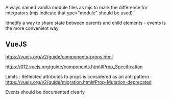 Always named vanilla module files as mjs to mark the difference for integrators (mjs indicate that ype="module" should be used)



Idnetify a way to share state between parents and child elements - events is the more convenient way


## VueJS
https://vuejs.org/v2/guide/components-props.html


https://012.vuejs.org/guide/components.html#Prop_Specification

Limits : Reflected attributes to props is considered as an anti pattern : https://vuejs.org/v2/guide/migration.html#Prop-Mutation-deprecated


Events should be documented clearly